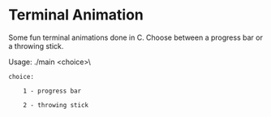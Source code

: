 Terminal Animation
==================

Some fun terminal animations done in C.
Choose between a progress bar or a throwing stick.

Usage: ./main \<choice>\

	choice:

		1 - progress bar	

		2 - throwing stick
